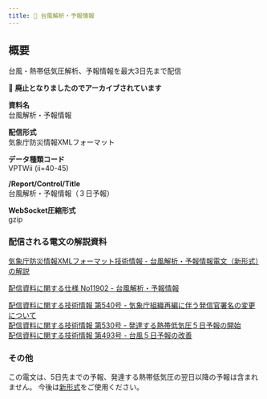 ```yaml
---
title: 🚫 台風解析・予報情報
---
```


## 概要
台風・熱帯低気圧解析、予報情報を最大3日先まで配信

&#x1f6ab; **廃止となりましたのでアーカイブされています**

**資料名** <br/>
 台風解析・予報情報
 
**配信形式** <br/>
 気象庁防災情報XMLフォーマット

**データ種類コード** <br/>
 VPTWii (ii=40-45)

**/Report/Control/Title** <br/>
 台風解析・予報情報（３日予報）
 
**WebSocket圧縮形式** <br/>
 gzip

### 配信される電文の解説資料
[気象庁防災情報XMLフォーマット技術情報 - 台風解析・予報情報電文（新形式）の解説](https://dmdata.jp/docs/jma/manual/0265-0265.pdf) 
 
 
[配信資料に関する仕様 No11902 - 台風解析・予報情報](https://www.data.jma.go.jp/suishin/shiyou/pdf/no11902)
 
 
[配信資料に関する技術情報 第540号 - 気象庁組織再編に伴う発信官署名の変更について](https://dmdata.jp/docs/jma/technical/540.pdf) <br/>
[配信資料に関する技術情報 第530号 - 発達する熱帯低気圧５日予報の開始](https://dmdata.jp/docs/jma/technical/530.pdf) <br/>
[配信資料に関する技術情報 第493号 - 台風５日予報の改善](https://dmdata.jp/docs/jma/technical/493.pdf)

### その他
この電文は、5日先までの予報、発達する熱帯低気圧の翌日以降の予報は含まれません。
今後は[新形式](/docs/telegrams/we02670.md)をご使用ください。
